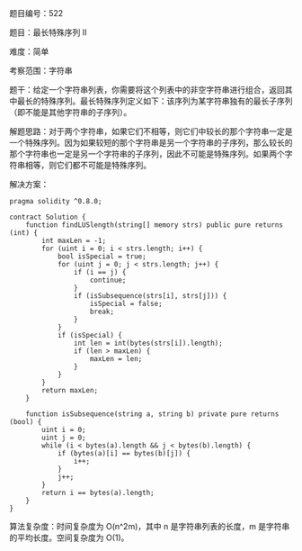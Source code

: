 题目编号：522

题目：最长特殊序列 II

难度：简单

考察范围：字符串

题干：给定一个字符串列表，你需要将这个列表中的非空字符串进行组合，返回其中最长的特殊序列。最长特殊序列定义如下：该序列为某字符串独有的最长子序列（即不能是其他字符串的子序列）。

解题思路：对于两个字符串，如果它们不相等，则它们中较长的那个字符串一定是一个特殊序列。因为如果较短的那个字符串是另一个字符串的子序列，那么较长的那个字符串也一定是另一个字符串的子序列，因此不可能是特殊序列。如果两个字符串相等，则它们都不可能是特殊序列。

解决方案：

```
pragma solidity ^0.8.0;

contract Solution {
    function findLUSlength(string[] memory strs) public pure returns (int) {
        int maxLen = -1;
        for (uint i = 0; i < strs.length; i++) {
            bool isSpecial = true;
            for (uint j = 0; j < strs.length; j++) {
                if (i == j) {
                    continue;
                }
                if (isSubsequence(strs[i], strs[j])) {
                    isSpecial = false;
                    break;
                }
            }
            if (isSpecial) {
                int len = int(bytes(strs[i]).length);
                if (len > maxLen) {
                    maxLen = len;
                }
            }
        }
        return maxLen;
    }

    function isSubsequence(string a, string b) private pure returns (bool) {
        uint i = 0;
        uint j = 0;
        while (i < bytes(a).length && j < bytes(b).length) {
            if (bytes(a)[i] == bytes(b)[j]) {
                i++;
            }
            j++;
        }
        return i == bytes(a).length;
    }
}
```

算法复杂度：时间复杂度为 O(n^2m)，其中 n 是字符串列表的长度，m 是字符串的平均长度。空间复杂度为 O(1)。